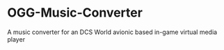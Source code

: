 # OGG-Music-Converter
A music converter for an DCS World avionic based in-game virtual media player
